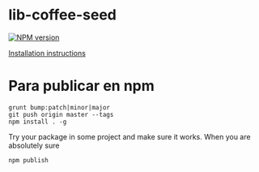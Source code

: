 # lib-coffee-seed

[![NPM version](https://badge.fury.io/js/lib-coffee-seed.png)](http://badge.fury.io/js/lib-coffee-seed)

[Installation instructions](https://github.com/Parsimotion/lib-coffee-seed/wiki/Installation-Instructions)

# Para publicar en npm

``` Console
grunt bump:patch|minor|major
git push origin master --tags
npm install . -g 
```
Try your package in some project and make sure it works.
When you are absolutely sure

``` Console
npm publish

```
